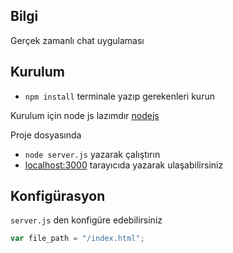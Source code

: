## Bilgi
Gerçek zamanlı chat uygulaması 

## Kurulum
+ `npm install` terminale yazıp gerekenleri kurun

Kurulum için node js lazımdır
 [nodejs](http://nodejs.org) 

Proje dosyasında
+ `node server.js` yazarak çalıştırın
+ [localhost:3000](localhost:3000) tarayıcıda yazarak ulaşabilirsiniz

## Konfigürasyon
`server.js` den konfigüre edebilirsiniz
```js
var file_path = "/index.html";
```

